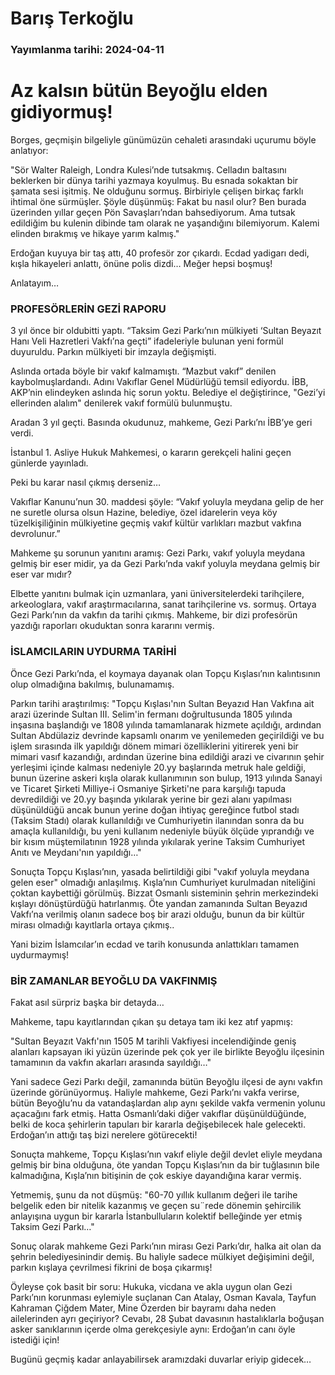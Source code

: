 # Barış Terkoğlu

### Yayımlanma tarihi: 2024-04-11

# Az kalsın bütün Beyoğlu elden gidiyormuş!

Borges, geçmişin bilgeliyle günümüzün cehaleti arasındaki uçurumu böyle anlatıyor:

"Sör Walter Raleigh, Londra Kulesi’nde tutsakmış. Celladın baltasını beklerken bir dünya tarihi yazmaya koyulmuş. Bu esnada sokaktan bir şamata sesi işitmiş. Ne olduğunu sormuş. Birbiriyle çelişen birkaç farklı ihtimal öne sürmüşler. Şöyle düşünmüş: Fakat bu nasıl olur? Ben burada üzerinden yıllar geçen Pön Savaşları’ndan bahsediyorum. Ama tutsak edildiğim bu kulenin dibinde tam olarak ne yaşandığını bilemiyorum. Kalemi elinden bırakmış ve hikaye yarım kalmış."

Erdoğan kuyuya bir taş attı, 40 profesör zor çıkardı. Ecdad yadigarı dedi, kışla hikayeleri anlattı, önüne polis dizdi… Meğer hepsi boşmuş!

Anlatayım…


### PROFESÖRLERİN GEZİ RAPORU

3 yıl önce bir oldubitti yaptı. “Taksim Gezi Parkı’nın mülkiyeti ‘Sultan Beyazıt Hanı Veli Hazretleri Vakfı’na geçti” ifadeleriyle bulunan yeni formül duyuruldu. Parkın mülkiyeti bir imzayla değişmişti.

Aslında ortada böyle bir vakıf kalmamıştı. “Mazbut vakıf” denilen kaybolmuşlardandı. Adını Vakıflar Genel Müdürlüğü temsil ediyordu. İBB, AKP’nin elindeyken aslında hiç sorun yoktu. Belediye el değiştirince, "Gezi’yi ellerinden alalım" denilerek vakıf formülü bulunmuştu.

Aradan 3 yıl geçti. Basında okudunuz, mahkeme, Gezi Parkı’nı İBB’ye geri verdi.

İstanbul 1. Asliye Hukuk Mahkemesi, o kararın gerekçeli halini geçen günlerde yayınladı.

Peki bu karar nasıl çıkmış derseniz…

Vakıflar Kanunu’nun 30. maddesi şöyle: “Vakıf yoluyla meydana gelip de her ne suretle olursa olsun Hazine, belediye, özel idarelerin veya köy tüzelkişiliğinin mülkiyetine geçmiş vakıf kültür varlıkları mazbut vakfına devrolunur.”

Mahkeme şu sorunun yanıtını aramış: Gezi Parkı, vakıf yoluyla meydana gelmiş bir eser midir, ya da Gezi Parkı’nda vakıf yoluyla meydana gelmiş bir eser var mıdır?

Elbette yanıtını bulmak için uzmanlara, yani üniversitelerdeki tarihçilere, arkeologlara, vakıf araştırmacılarına, sanat tarihçilerine vs. sormuş. Ortaya Gezi Parkı’nın da vakfın da tarihi çıkmış. Mahkeme, bir dizi profesörün yazdığı raporları okuduktan sonra kararını vermiş.


### İSLAMCILARIN UYDURMA TARİHİ

Önce Gezi Parkı’nda, el koymaya dayanak olan Topçu Kışlası’nın kalıntısının olup olmadığına bakılmış, bulunamamış.

Parkın tarihi araştırılmış: "Topçu Kışlası'nın Sultan Beyazıd Han Vakfına ait arazi üzerinde Sultan III. Selim'in fermanı doğrultusunda 1805 yılında inşasına başlandığı ve 1808 yılında tamamlanarak hizmete açıldığı, ardından Sultan Abdülaziz devrinde kapsamlı onarım ve yenilemeden geçirildiği ve bu işlem sırasında ilk yapıldığı dönem mimari özelliklerini yitirerek yeni bir mimari vasıf kazandığı, ardından üzerine bina edildiği arazi ve civarının şehir yerleşimi içinde kalması nedeniyle 20.yy başlarında metruk hale geldiği, bunun üzerine askeri kışla olarak kullanımının son bulup, 1913 yılında Sanayi ve Ticaret Şirketi Milliye-i Osmaniye Şirketi'ne para karşılığı tapuda devredildiği ve 20.yy başında yıkılarak yerine bir gezi alanı yapılması düşünüldüğü ancak bunun yerine doğan ihtiyaç gereğince futbol stadı (Taksim Stadı) olarak kullanıldığı ve Cumhuriyetin ilanından sonra da bu amaçla kullanıldığı, bu yeni kullanım nedeniyle büyük ölçüde yıprandığı ve bir kısım müştemilatının 1928 yılında yıkılarak yerine Taksim Cumhuriyet Anıtı ve Meydanı'nın yapıldığı…"

Sonuçta Topçu Kışlası’nın, yasada belirtildiği gibi "vakıf yoluyla meydana gelen eser" olmadığı anlaşılmış. Kışla’nın Cumhuriyet kurulmadan niteliğini çoktan kaybettiği görülmüş. Bizzat Osmanlı sisteminin şehrin merkezindeki kışlayı dönüştürdüğü hatırlanmış. Öte yandan zamanında Sultan Beyazıd Vakfı’na verilmiş olanın sadece boş bir arazi olduğu, bunun da bir kültür mirası olmadığı kayıtlarla ortaya çıkmış..

Yani bizim İslamcılar’ın ecdad ve tarih konusunda anlattıkları tamamen uydurmaymış!


### BİR ZAMANLAR BEYOĞLU DA VAKFINMIŞ

Fakat asıl sürpriz başka bir detayda…

Mahkeme, tapu kayıtlarından çıkan şu detaya tam iki kez atıf yapmış:

"Sultan Beyazıt Vakfı'nın 1505 M tarihli Vakfiyesi incelendiğinde geniş alanları kapsayan iki yüzün üzerinde pek çok yer ile birlikte Beyoğlu ilçesinin tamamının da vakfın akarları arasında sayıldığı…"

Yani sadece Gezi Parkı değil, zamanında bütün Beyoğlu ilçesi de aynı vakfın üzerinde görünüyormuş. Haliyle mahkeme, Gezi Parkı’nı vakfa verirse, bütün Beyoğlu’nu da vatandaşlardan alıp aynı şekilde vakfa vermenin yolunu açacağını fark etmiş. Hatta Osmanlı’daki diğer vakıflar düşünüldüğünde, belki de koca şehirlerin tapuları bir kararla değişebilecek hale gelecekti. Erdoğan’ın attığı taş bizi nerelere götürecekti!

Sonuçta mahkeme, Topçu Kışlası’nın vakıf eliyle değil devlet eliyle meydana gelmiş bir bina olduğuna, öte yandan Topçu Kışlası’nın da bir tuğlasının bile kalmadığına, Kışla’nın bitişinin de çok eskiye dayandığına karar vermiş.

Yetmemiş, şunu da not düşmüş: "60-70 yıllık kullanım değeri ile tarihe belgelik eden bir nitelik kazanmış ve geçen su¨rede dönemin şehircilik anlayışına uygun bir kararla İstanbulluların kolektif belleğinde yer etmiş Taksim Gezi Parkı…"

Sonuç olarak mahkeme Gezi Parkı’nın mirası Gezi Parkı’dır, halka ait olan da şehrin belediyesinindir demiş. Bu haliyle sadece mülkiyet değişimini değil, parkın kışlaya çevrilmesi fikrini de boşa çıkarmış!

Öyleyse çok basit bir soru: Hukuka, vicdana ve akla uygun olan Gezi Parkı’nın korunması eylemiyle suçlanan Can Atalay, Osman Kavala, Tayfun Kahraman Çiğdem Mater, Mine Özerden bir bayramı daha neden ailelerinden ayrı geçiriyor? Cevabı, 28 Şubat davasının hastalıklarla boğuşan asker sanıklarının içerde olma gerekçesiyle aynı: Erdoğan’ın canı öyle istediği için!

Bugünü geçmiş kadar anlayabilirsek aramızdaki duvarlar eriyip gidecek…


